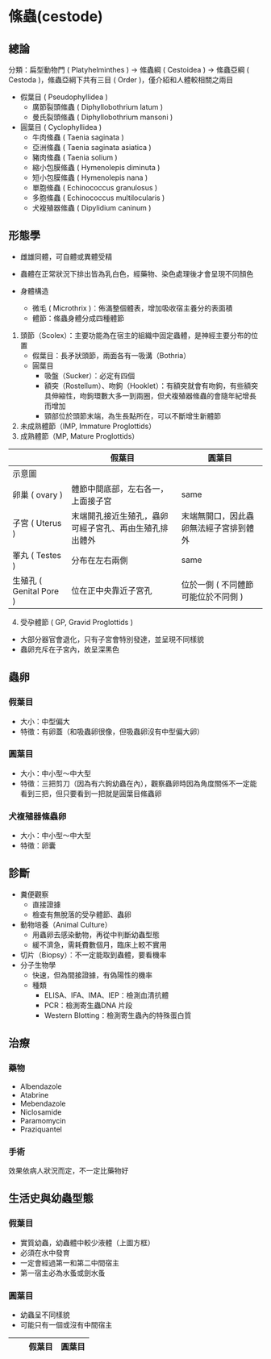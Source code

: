 # 絛蟲(cestode)

## 總論 
分類：扁型動物門 ( Platyhelminthes ) →  絛蟲綱 ( Cestoidea ) →  絛蟲亞綱 ( Cestoda )，絛蟲亞綱下共有三目 ( Order )，僅介紹和人體較相關之兩目 
- 假葉目 ( Pseudophyllidea ) 
  - 廣節裂頭絛蟲 ( Diphyllobothrium latum ) 
  - 曼氏裂頭絛蟲 ( Diphyllobothrium mansoni ) 
- 圓葉目 ( Cyclophyllidea ) 
  - 牛肉絛蟲 ( Taenia saginata ) 
  - 亞洲絛蟲 ( Taenia saginata asiatica ) 
  - 豬肉絛蟲 ( Taenia solium ) 
  - 縮小包膜絛蟲 ( Hymenolepis diminuta ) 
  - 短小包膜絛蟲 ( Hymenolepis nana ) 
  - 單胞絛蟲 ( Echinococcus granulosus ) 
  - 多胞絛蟲 ( Echinococcus multilocularis ) 
  - 犬複殖器絛蟲 ( Dipylidium caninum ) 

## 形態學

- 雌雄同體，可自體或異體受精 
- 蟲體在正常狀況下排出皆為乳白色，經藥物、染色處理後才會呈現不同顏色 

- 身體構造 
  - 微毛 ( Microthrix )：佈滿整個體表，增加吸收宿主養分的表面積 
  - 體節：絛蟲身體分成四種體節

1. 頭節（Scolex）：主要功能為在宿主的組織中固定蟲體，是神經主要分布的位置
   - 假葉目：長矛狀頭節，兩面各有一吸溝（Bothria） 
   - 圓葉目 
     - 吸盤（Sucker）：必定有四個 
     - 額突（Rostellum）、吻鉤（Hooklet）：有額突就會有吻鉤，有些額突具伸縮性，吻鉤環數大多一到兩圈，但犬複殖器絛蟲的會隨年紀增長而增加 
     - 頸部位於頭節末端，為生長點所在，可以不斷增生新體節 
2. 未成熟體節（IMP, Immature Proglottids）
3. 成熟體節（MP, Mature Proglottids）

||假葉目|圓葉目|
|---|---|---|
|示意圖|||
|卵巢 ( ovary ) |體節中間底部，左右各一，上面接子宮|same|
|子宮 ( Uterus )|末端開孔接近生殖孔，蟲卵可經子宮孔、再由生殖孔排出體外|末端無開口，因此蟲卵無法經子宮排到體外|
|睪丸 ( Testes ) |分布在左右兩側 |same|
|生殖孔 ( Genital Pore ) |位在正中央靠近子宮孔|位於一側 ( 不同體節可能位於不同側 ) |

4. 受孕體節 ( GP, Gravid Proglottids )  
  - 大部分器官會退化，只有子宮會特別發達，並呈現不同樣貌 
  - 蟲卵充斥在子宮內，故呈深黑色

## 蟲卵

### 假葉目 

- 大小：中型偏大 
- 特徵：有卵蓋（和吸蟲卵很像，但吸蟲卵沒有中型偏大卵） 

### 圓葉目 
- 大小：中小型～中大型 
- 特徵：三把剪刀（因為有六鉤幼蟲在內），觀察蟲卵時因為角度關係不一定能看到三把，但只要看到一把就是圓葉目絛蟲卵 

### 犬複殖器絛蟲卵 
- 大小：中小型～中大型 
- 特徵：卵囊

## 診斷

- 糞便觀察 
  - 直接證據 
  - 檢查有無脫落的受孕體節、蟲卵 
- 動物培養（Animal Culture） 
  - 用蟲卵去感染動物，再從中判斷幼蟲型態 
  - 緩不濟急，需耗費數個月，臨床上較不實用 
- 切片（Biopsy）：不一定能取到蟲體，要看機率 
- 分子生物學 
  - 快速，但為間接證據，有偽陽性的機率 
  - 種類 
    - ELISA、IFA、IMA、IEP：檢測血清抗體 
    - PCR：檢測寄生蟲DNA 片段 
    - Western Blotting：檢測寄生蟲內的特殊蛋白質

## 治療 

### 藥物 

- Albendazole
- Atabrine
- Mebendazole 
- Niclosamide
- Paramomycin
- Praziquantel 

### 手術

效果依病人狀況而定，不一定比藥物好 


##  生活史與幼蟲型態

### 假葉目

- 實質幼蟲，幼蟲體中較少液體（上圖方框） 
- 必須在水中發育 
- 一定會經過第一和第二中間宿主 
- 第一宿主必為水蚤或劍水蚤 

### 圓葉目

- 幼蟲呈不同樣貌 
- 可能只有一個或沒有中間宿主

|||假葉目|圓葉目|
|---|---|---|---|